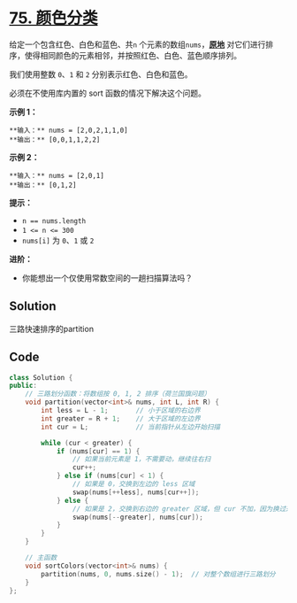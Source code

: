 # [75. 颜色分类](https://leetcode.cn/problems/sort-colors/description/?envType=study-plan-v2&envId=top-100-liked)

给定一个包含红色、白色和蓝色、共`n` 个元素的数组`nums`，**<a href="https://baike.baidu.com/item/%E5%8E%9F%E5%9C%B0%E7%AE%97%E6%B3%95" target="_blank">原地</a>** 对它们进行排序，使得相同颜色的元素相邻，并按照红色、白色、蓝色顺序排列。

我们使用整数 `0`、`1` 和 `2` 分别表示红色、白色和蓝色。

必须在不使用库内置的 sort 函数的情况下解决这个问题。

**示例 1：** 

```
**输入：** nums = [2,0,2,1,1,0]
**输出：** [0,0,1,1,2,2]
```

**示例 2：** 

```
**输入：** nums = [2,0,1]
**输出：** [0,1,2]
```

**提示：** 

- `n == nums.length`
- `1 <= n <= 300`
- `nums[i]` 为 `0`、`1` 或 `2`

**进阶：** 

- 你能想出一个仅使用常数空间的一趟扫描算法吗？

## Solution

三路快速排序的partition

## Code

```c++
class Solution {
public:
    // 三路划分函数：将数组按 0, 1, 2 排序（荷兰国旗问题）
    void partition(vector<int>& nums, int L, int R) {
        int less = L - 1;       // 小于区域的右边界
        int greater = R + 1;    // 大于区域的左边界
        int cur = L;            // 当前指针从左边开始扫描

        while (cur < greater) {
            if (nums[cur] == 1) {
                // 如果当前元素是 1，不需要动，继续往右扫
                cur++;
            } else if (nums[cur] < 1) {
                // 如果是 0，交换到左边的 less 区域
                swap(nums[++less], nums[cur++]);
            } else {
                // 如果是 2，交换到右边的 greater 区域，但 cur 不加，因为换过来的元素还需要检查
                swap(nums[--greater], nums[cur]);
            }
        }
    }

    // 主函数
    void sortColors(vector<int>& nums) {
        partition(nums, 0, nums.size() - 1);  // 对整个数组进行三路划分
    }
};

```

